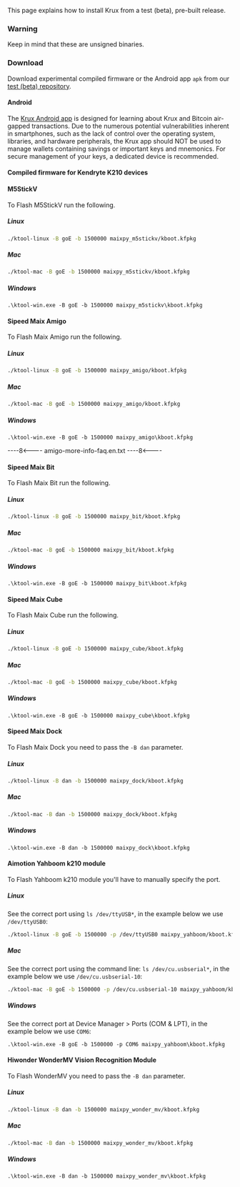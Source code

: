 This page explains how to install Krux from a test (beta), pre-built release.

### Warning
Keep in mind that these are unsigned binaries.

### Download
Download experimental compiled firmware or the Android app `apk` from our [test (beta) repository](https://github.com/odudex/krux_binaries).

#### Android
The [Krux Android app](../../faq.md#what-is-krux-android-app) is designed for learning about Krux and Bitcoin air-gapped transactions. Due to the numerous potential vulnerabilities inherent in smartphones, such as the lack of control over the operating system, libraries, and hardware peripherals, the Krux app should NOT be used to manage wallets containing savings or important keys and mnemonics. For secure management of your keys, a dedicated device is recommended.

#### Compiled firmware for Kendryte K210 devices
#### M5StickV
To Flash M5StickV run the following.

##### Linux
```bash
./ktool-linux -B goE -b 1500000 maixpy_m5stickv/kboot.kfpkg
```

##### Mac
```bash
./ktool-mac -B goE -b 1500000 maixpy_m5stickv/kboot.kfpkg
```

##### Windows
```pwsh
.\ktool-win.exe -B goE -b 1500000 maixpy_m5stickv\kboot.kfpkg
```

#### Sipeed Maix Amigo
To Flash Maix Amigo run the following.

##### Linux
```bash
./ktool-linux -B goE -b 1500000 maixpy_amigo/kboot.kfpkg
```

##### Mac
```bash
./ktool-mac -B goE -b 1500000 maixpy_amigo/kboot.kfpkg
```

##### Windows
```pwsh
.\ktool-win.exe -B goE -b 1500000 maixpy_amigo\kboot.kfpkg
```

----8<----
amigo-more-info-faq.en.txt
----8<----

#### Sipeed Maix Bit
To Flash Maix Bit run the following.

##### Linux
```bash
./ktool-linux -B goE -b 1500000 maixpy_bit/kboot.kfpkg
```

##### Mac
```bash
./ktool-mac -B goE -b 1500000 maixpy_bit/kboot.kfpkg
```

##### Windows
```pwsh
.\ktool-win.exe -B goE -b 1500000 maixpy_bit\kboot.kfpkg
```

#### Sipeed Maix Cube
To Flash Maix Cube run the following.

##### Linux
```bash
./ktool-linux -B goE -b 1500000 maixpy_cube/kboot.kfpkg
```

##### Mac
```bash
./ktool-mac -B goE -b 1500000 maixpy_cube/kboot.kfpkg
```

##### Windows
```pwsh
.\ktool-win.exe -B goE -b 1500000 maixpy_cube\kboot.kfpkg
```

#### Sipeed Maix Dock
To Flash Maix Dock you need to pass the `-B dan` parameter.

##### Linux
```bash
./ktool-linux -B dan -b 1500000 maixpy_dock/kboot.kfpkg
```

##### Mac
```bash
./ktool-mac -B dan -b 1500000 maixpy_dock/kboot.kfpkg
```

##### Windows
```pwsh
.\ktool-win.exe -B dan -b 1500000 maixpy_dock\kboot.kfpkg
```

#### Aimotion Yahboom k210 module
To Flash Yahboom k210 module you'll have to manually specify the port.

##### Linux
See the correct port using `ls /dev/ttyUSB*`, in the example below we use `/dev/ttyUSB0`:
```bash
./ktool-linux -B goE -b 1500000 -p /dev/ttyUSB0 maixpy_yahboom/kboot.kfpkg
```

##### Mac
See the correct port using the command line: `ls /dev/cu.usbserial*`, in the example below we use `/dev/cu.usbserial-10`:
```bash
./ktool-mac -B goE -b 1500000 -p /dev/cu.usbserial-10 maixpy_yahboom/kboot.kfpkg
```

##### Windows
See the correct port at Device Manager > Ports (COM & LPT), in the example below we use `COM6`:
```pwsh
.\ktool-win.exe -B goE -b 1500000 -p COM6 maixpy_yahboom\kboot.kfpkg
```

#### Hiwonder WonderMV Vision Recognition Module
To Flash WonderMV you need to pass the `-B dan` parameter.

##### Linux
```bash
./ktool-linux -B dan -b 1500000 maixpy_wonder_mv/kboot.kfpkg
```

##### Mac
```bash
./ktool-mac -B dan -b 1500000 maixpy_wonder_mv/kboot.kfpkg
```

##### Windows
```pwsh
.\ktool-win.exe -B dan -b 1500000 maixpy_wonder_mv\kboot.kfpkg
```
